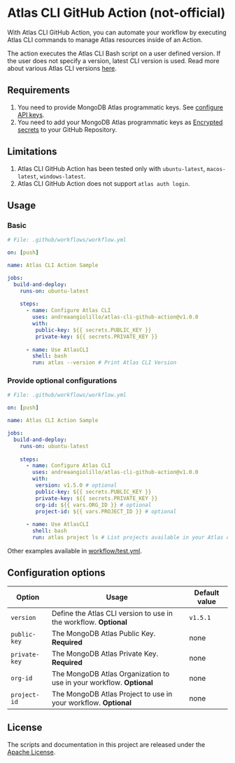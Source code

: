 # Atlas CLI GitHub Action (not-official)

With Atlas CLI GitHub Action, you can automate your workflow by executing Atlas CLI commands to manage Atlas resources inside of an Action.

The action executes the Atlas CLI Bash script on a user defined version. If the user does not specify a version, latest CLI version is used. Read more about various Atlas CLI versions [here](https://www.mongodb.com/docs/atlas/cli/stable/atlas-cli-changelog/).

## Requirements
1. You need to provide MongoDB Atlas programmatic keys. See [configure API keys](https://www.mongodb.com/docs/atlas/configure-api-access/#std-label-atlas-admin-api-access).
2. You need to add your MongoDB Atlas programmatic keys as [Encrypted secrets](https://docs.github.com/en/actions/security-guides/encrypted-secrets) to your GitHub Repository.

## Limitations
1. Atlas CLI GitHub Action has been tested only with `ubuntu-latest`, `macos-latest`, `windows-latest`.
2. Atlas CLI GitHub Action does not support `atlas auth login`.


## Usage

### Basic
```yaml
# File: .github/workflows/workflow.yml

on: [push]

name: Atlas CLI Action Sample

jobs:
  build-and-deploy:
    runs-on: ubuntu-latest
    
    steps:
      - name: Configure Atlas CLI
        uses: andreaangiolillo/atlas-cli-github-action@v1.0.0
        with:
         public-key: ${{ secrets.PUBLIC_KEY }}
         private-key: ${{ secrets.PRIVATE_KEY }}
         
      - name: Use AtlasCLI
        shell: bash
        run: atlas --version # Print Atlas CLI Version

```
### Provide optional configurations
```yaml
# File: .github/workflows/workflow.yml

on: [push]

name: Atlas CLI Action Sample

jobs:
  build-and-deploy:
    runs-on: ubuntu-latest
    
    steps:
      - name: Configure Atlas CLI
        uses: andreaangiolillo/atlas-cli-github-action@v1.0.0
        with:
         version: v1.5.0 # optional
         public-key: ${{ secrets.PUBLIC_KEY }}
         private-key: ${{ secrets.PRIVATE_KEY }}
         org-id: ${{ vars.ORG_ID }} # optional
         project-id: ${{ vars.PROJECT_ID }} # optional
         
      - name: Use AtlasCLI
        shell: bash
        run: atlas project ls # List projects available in your Atlas organization

```

Other examples available in [workflow/test.yml](.github/workflows/test.yml). 
## Configuration options

| Option       | Usage                                                               | Default value |
|--------------|---------------------------------------------------------------------|--------------|
| `version`    | Define the Atlas CLI version to use in the workflow. **Optional**   |`v1.5.1`      |
| `public-key` | The MongoDB Atlas Public Key. **Required**                          | none         |
| `private-key`| The MongoDB Atlas Private Key. **Required**                         | none         |
| `org-id`     | The MongoDB Atlas Organization to use in your workflow. **Optional**| none         |
| `project-id` | The MongoDB Atlas Project to use in your workflow. **Optional**     | none         |

## License
The scripts and documentation in this project are released under the [Apache License](LICENSE).

